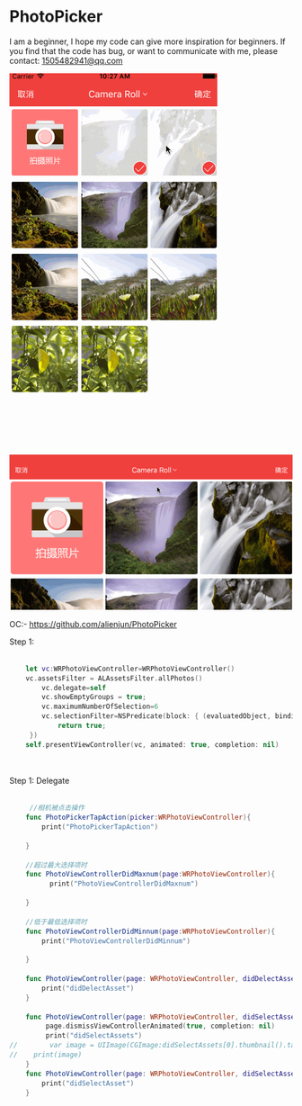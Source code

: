 # PhotoPicker

I am a beginner, I hope my code can give more inspiration for beginners. If you find that the code has bug, or want to communicate with me, please contact: 1505482941@qq.com

![image](https://raw.githubusercontent.com/TiltCitySong/WRPhotoPicker/master/WRPhotoPicker/img/p2.gif)   

![image](https://raw.githubusercontent.com/TiltCitySong/WRPhotoPicker/master/WRPhotoPicker/img/p1.gif)   


OC:- https://github.com/alienjun/PhotoPicker


Step 1:
```swift  

    let vc:WRPhotoViewController=WRPhotoViewController()
    vc.assetsFilter = ALAssetsFilter.allPhotos()
        vc.delegate=self
        vc.showEmptyGroups = true;
        vc.maximumNumberOfSelection=6
        vc.selectionFilter=NSPredicate(block: { (evaluatedObject, bindings) -> Bool in
            return true;
     })
	self.presentViewController(vc, animated: true, completion: nil)
    
       
```
Step 1: Delegate

```swift  

     //相机被点击操作
    func PhotoPickerTapAction(picker:WRPhotoViewController){
        print("PhotoPickerTapAction")
    
    }
    
    //超过最大选择项时
    func PhotoViewControllerDidMaxnum(page:WRPhotoViewController){
          print("PhotoViewControllerDidMaxnum")
    
    }
    
    //低于最低选择项时
    func PhotoViewControllerDidMinnum(page:WRPhotoViewController){
        print("PhotoViewControllerDidMinnum")
    
    }
    
    func PhotoViewController(page: WRPhotoViewController, didDelectAsset: AnyObject) {
        print("didDelectAsset")
    }
    
    func PhotoViewController(page: WRPhotoViewController, didSelectAssets: NSArray) {
         page.dismissViewControllerAnimated(true, completion: nil)
         print("didSelectAssets")
//        var image = UIImage(CGImage:didSelectAssets[0].thumbnail().takeUnretainedValue())
//    print(image)
    }
    func PhotoViewController(page: WRPhotoViewController, didSelectAsset: AnyObject) {
        print("didSelectAsset")
    }

    
       
```
   
